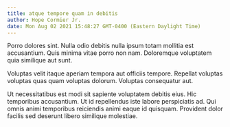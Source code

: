 ```yaml
---
title: atque tempore quam in debitis
author: Hope Cormier Jr.
date: Mon Aug 02 2021 15:48:27 GMT-0400 (Eastern Daylight Time)
---
```

Porro dolores sint. Nulla odio debitis nulla ipsum totam mollitia est accusantium. Quis minima vitae porro non nam. Doloremque voluptatem quia similique aut sunt.

 Voluptas velit itaque aperiam tempora aut officiis tempore. Repellat voluptas voluptas quas quam voluptas dolorum. Voluptas consequatur aut.

 Ut necessitatibus est modi sit sapiente voluptatem debitis eius. Hic temporibus accusantium. Ut id repellendus iste labore perspiciatis ad. Qui omnis animi temporibus reiciendis animi eaque id quisquam. Provident dolor facilis sed deserunt libero similique molestiae.